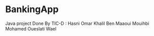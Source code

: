 # BankingApp
Java project
Done By TIC-D :
Hasni Omar
Khalil Ben Maaoui
Mouihbi Mohamed
Oueslati Wael
